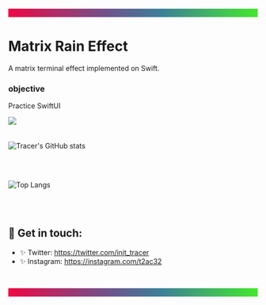 ![10](rainbow_gradient_1500x50.png)
<br>
# Matrix Rain Effect
A matrix terminal effect implemented on Swift.
### objective 
Practice SwiftUI

![](preview.gif)
<br><br>

![Tracer's GitHub stats](https://github-readme-stats.vercel.app/api?username=t2ac32&hide=contribs,prs&theme=nord&show_icons=true)

<br><br>

![Top Langs](https://github-readme-stats.vercel.app/api/top-langs/?username=t2ac32&layout=compact&theme=nord)

<br><br>

## 🖤 Get in touch: 
* ✨ Twitter: https://twitter.com/init_tracer
* ✨ Instagram: https://instagram.com/t2ac32     

<br>

![10](rainbow_gradient_1500x50.png)

